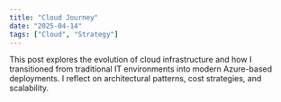 ```yaml
---
title: "Cloud Journey"
date: "2025-04-14"
tags: ["Cloud", "Strategy"]
---
```


This post explores the evolution of cloud infrastructure and how I transitioned from traditional IT environments into modern Azure-based deployments. I reflect on architectural patterns, cost strategies, and scalability.
